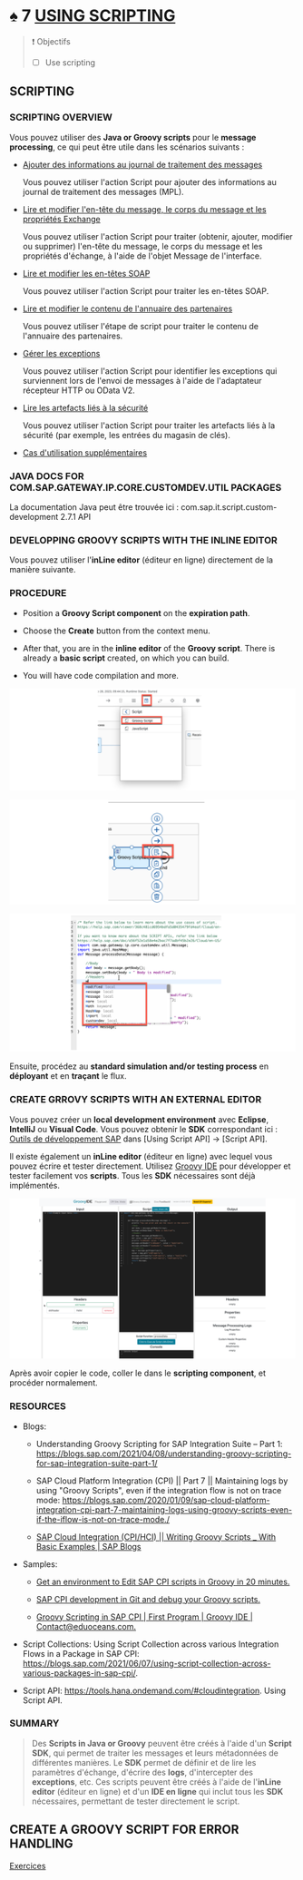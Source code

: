 # ♠ 7 [USING SCRIPTING](https://learning.sap.com/learning-journeys/developing-with-sap-integration-suite/using-adapters_f42fdb69-df78-4faf-bfd3-0a7b8c8beebd)

> :exclamation: Objectifs
>
> - [ ] Use scripting

## SCRIPTING

### SCRIPTING OVERVIEW

Vous pouvez utiliser des **Java or Groovy scripts** pour le **message processing**, ce qui peut être utile dans les scénarios suivants :

- [Ajouter des informations au journal de traitement des messages](https://help.sap.com/docs/CLOUD_INTEGRATION/368c481cd6954bdfa5d0435479fd4eaf/e8e928373b66488b8d78fb5a314b8a9e.html?locale=en-US)

  Vous pouvez utiliser l'action Script pour ajouter des informations au journal de traitement des messages (MPL).

- [Lire et modifier l'en-tête du message, le corps du message et les propriétés Exchange](https://help.sap.com/docs/CLOUD_INTEGRATION/368c481cd6954bdfa5d0435479fd4eaf/5822f320823040af915c54a379463547.html?locale=en-US)

  Vous pouvez utiliser l'action Script pour traiter (obtenir, ajouter, modifier ou supprimer) l'en-tête du message, le corps du message et les propriétés d'échange, à l'aide de l'objet Message de l'interface.

- [Lire et modifier les en-têtes SOAP](https://help.sap.com/docs/CLOUD_INTEGRATION/368c481cd6954bdfa5d0435479fd4eaf/8a2827d030b345f998199774266b9810.html?locale=en-US)

  Vous pouvez utiliser l'action Script pour traiter les en-têtes SOAP.

- [Lire et modifier le contenu de l'annuaire des partenaires](https://help.sap.com/docs/CLOUD_INTEGRATION/368c481cd6954bdfa5d0435479fd4eaf/ab10d02667fe48309bd2d5cd5e06e4f3.html?locale=en-US)

  Vous pouvez utiliser l'étape de script pour traiter le contenu de l'annuaire des partenaires.

- [Gérer les exceptions](https://help.sap.com/docs/CLOUD_INTEGRATION/368c481cd6954bdfa5d0435479fd4eaf/e29a49d229ce40aa8d2f035da80088a9.html?locale=en-US)

  Vous pouvez utiliser l'action Script pour identifier les exceptions qui surviennent lors de l'envoi de messages à l'aide de l'adaptateur récepteur HTTP ou OData V2.

- [Lire les artefacts liés à la sécurité](https://help.sap.com/docs/CLOUD_INTEGRATION/368c481cd6954bdfa5d0435479fd4eaf/8dd981e4f1f44d22bee22c174e5c52d0.html?locale=en-US)

  Vous pouvez utiliser l'action Script pour traiter les artefacts liés à la sécurité (par exemple, les entrées du magasin de clés).

- [Cas d'utilisation supplémentaires](https://help.sap.com/docs/CLOUD_INTEGRATION/368c481cd6954bdfa5d0435479fd4eaf/bc92c7a4c5a641cbb282895b2c6d6225.html?locale=en-US)

### JAVA DOCS FOR COM.SAP.GATEWAY.IP.CORE.CUSTOMDEV.UTIL PACKAGES

La documentation Java peut être trouvée ici : com.sap.it.script.custom-development 2.7.1 API

### DEVELOPPING GROOVY SCRIPTS WITH THE INLINE EDITOR

Vous pouvez utiliser l'**inLine editor** (éditeur en ligne) directement de la manière suivante.

### PROCEDURE

- Position a **Groovy Script component** on the **expiration path**.

- Choose the **Create** button from the context menu.

- After that, you are in the **inline editor** of the **Groovy script**. There is already a **basic script** created, on which you can build.

- You will have code compilation and more.

![](./RESSOURCES/CLD900_20_U5L7_001_scr.png)

![](./RESSOURCES/CLD900_20_U5L7_002_scr.png)

![](./RESSOURCES/CLD900_20_U5L7_003_scr.png)

Ensuite, procédez au **standard simulation and/or testing process** en **déployant** et en **traçant** le flux.

### CREATE GRROVY SCRIPTS WITH AN EXTERNAL EDITOR

Vous pouvez créer un **local development environment** avec **Eclipse**, **IntelliJ** ou **Visual Code**. Vous pouvez obtenir le **SDK** correspondant ici : [Outils de développement SAP](https://tools.hana.ondemand.com/#cloudintegration) dans [Using Script API] → [Script API].

Il existe également un **inLine editor** (éditeur en ligne) avec lequel vous pouvez écrire et tester directement. Utilisez [Groovy IDE](https://groovyide.com/cpi) pour développer et tester facilement vos **scripts**. Tous les **SDK** nécessaires sont déjà implémentés.

![](./RESSOURCES/CLD900_20_U5L7_004_scr.png)

Après avoir copier le code, coller le dans le **scripting component**, et procéder normalement.

### RESOURCES

- Blogs:

  - Understanding Groovy Scripting for SAP Integration Suite – Part 1: https://blogs.sap.com/2021/04/08/understanding-groovy-scripting-for-sap-integration-suite-part-1/

  - SAP Cloud Platform Integration (CPI) || Part 7 || Maintaining logs by using "Groovy Scripts", even if the integration flow is not on trace mode: https://blogs.sap.com/2020/01/09/sap-cloud-platform-integration-cpi-part-7-maintaining-logs-using-groovy-scripts-even-if-the-iflow-is-not-on-trace-mode./

  - [SAP Cloud Integration (CPI/HCI) || Writing Groovy Scripts \_ With Basic Examples | SAP Blogs](https://blogs.sap.com/2021/09/16/sap-cloud-integration-cpi-hci-writing-groovy-scripts-_-with-basic-examples/)

- Samples:

  - [Get an environment to Edit SAP CPI scripts in Groovy in 20 minutes.](https://www.youtube.com/watch?v=QnxFlNkjio8)

  - [SAP CPI development in Git and debug your Groovy scripts.](https://www.youtube.com/watch?v=B9yubILChMY)

  - [Groovy Scripting in SAP CPI | First Program | Groovy IDE | Contact@eduoceans.com.](https://www.youtube.com/watch?v=kAENYB8DtPY)

- Script Collections: Using Script Collection across various Integration Flows in a Package in SAP CPI: https://blogs.sap.com/2021/06/07/using-script-collection-across-various-packages-in-sap-cpi/.

- Script API: https://tools.hana.ondemand.com/#cloudintegration. Using Script API.

### SUMMARY

> Des **Scripts in Java or Groovy** peuvent être créés à l'aide d'un **Script SDK**, qui permet de traiter les messages et leurs métadonnées de différentes manières. Le **SDK** permet de définir et de lire les paramètres d'échange, d'écrire des **logs**, d'intercepter des **exceptions**, etc. Ces scripts peuvent être créés à l'aide de l'**inLine editor** (éditeur en ligne) et d'un **IDE en ligne** qui inclut tous les **SDK** nécessaires, permettant de tester directement le script.

## CREATE A GROOVY SCRIPT FOR ERROR HANDLING

[Exercices](https://learning.sap.com/learning-journeys/developing-with-sap-integration-suite/using-scripting_c0b19b3a-4a8c-48d1-871e-1d66990f102a)
